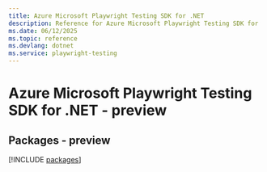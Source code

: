 ```yaml
---
title: Azure Microsoft Playwright Testing SDK for .NET
description: Reference for Azure Microsoft Playwright Testing SDK for .NET
ms.date: 06/12/2025
ms.topic: reference
ms.devlang: dotnet
ms.service: playwright-testing
---
```

# Azure Microsoft Playwright Testing SDK for .NET - preview
## Packages - preview
[!INCLUDE [packages](microsoft-playwright-testing-index.md)]